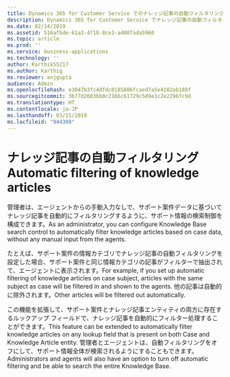 ```yaml
---
title: Dynamics 365 for Customer Service でのナレッジ記事の自動フィルタリングを理解する
description: Dynamics 365 for Customer Service でナレッジ記事の自動フィルタリングがどのように動作するのかを説明します
ms.date: 02/14/2019
ms.assetid: 516afbde-61a3-4718-8ce1-a4007ada5960
ms.topic: article
ms.prod: ''
ms.service: business-applications
ms.technology: ''
author: Karthik55217
ms.author: Karthig
ms.reviewer: anjgupta
audience: Admin
ms.openlocfilehash: e3047b3fc4dfdc0185886fcaed7a5e4182ab188f
ms.sourcegitcommit: 3b77d2603bb0c2166c61729c589e1c2e2296fc9d
ms.translationtype: HT
ms.contentlocale: ja-JP
ms.lasthandoff: 03/15/2019
ms.locfileid: "844388"
---
```

# <a name="automatic-filtering-of-knowledge-articles"></a><span data-ttu-id="93c27-103">ナレッジ記事の自動フィルタリング</span><span class="sxs-lookup"><span data-stu-id="93c27-103">Automatic filtering of knowledge articles</span></span>



<span data-ttu-id="93c27-104">管理者は、エージェントからの手動入力なしで、サポート案件データに基づいてナレッジ記事を自動的にフィルタリングするように、サポート情報の検索制御を構成できます。</span><span class="sxs-lookup"><span data-stu-id="93c27-104">As an administrator, you can configure Knowledge Base search control to automatically filter knowledge articles based on case data, without any manual input from the agents.</span></span>

<span data-ttu-id="93c27-105">たとえば、サポート案件の情報カテゴリでナレッジ記事の自動フィルタリングを設定した場合、サポート案件と同じ情報カテゴリの記事がフィルターで抽出されて、エージェントに表示されます。</span><span class="sxs-lookup"><span data-stu-id="93c27-105">For example, if you set up automatic filtering of knowledge articles on case subject, articles with the same subject as case will be filtered in and shown to the agents.</span></span> <span data-ttu-id="93c27-106">他の記事は自動的に除外されます。</span><span class="sxs-lookup"><span data-stu-id="93c27-106">Other articles will be filtered out automatically.</span></span> 

<span data-ttu-id="93c27-107">この機能を拡張して、サポート案件とナレッジ記事エンティティの両方に存在するルックアップ フィールドで、ナレッジ記事を自動的にフィルター処理することができます。</span><span class="sxs-lookup"><span data-stu-id="93c27-107">This feature can be extended to automatically filter knowledge articles on any lookup field that is present on both Case and Knowledge Article entity.</span></span> <span data-ttu-id="93c27-108">管理者とエージェントは、自動フィルタリングをオフにして、サポート情報全体が検索されるようにすることもできます。</span><span class="sxs-lookup"><span data-stu-id="93c27-108">Administrators and agents will also have an option to turn off automatic filtering and be able to search the entire Knowledge Base.</span></span> 



